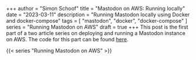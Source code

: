 +++
author = "Simon Schoof"
title = "Mastodon on AWS: Running locally"
date = "2023-03-11"
description = "Running Mastodon locally using Docker and docker-compose"
tags = [
    "mastodon",
    "docker",
    "docker-compose"
]
series = "Running Mastodon on AWS"
draft = true
+++
This post is the first part of a two article series on deploying and running a Mastodon instance on AWS. 
The code for this part can be found [here](https://github.com/simonschoof/mastodon-aws).

{{< series "Running Mastodon on AWS" >}} 